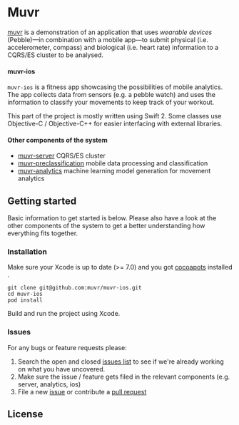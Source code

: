 # Muvr

[muvr](https://github.com/muvr) is a demonstration of an application that uses _wearable devices_ (Pebble)—in combination with a mobile app—to submit physical (i.e. accelerometer, compass) and biological (i.e. heart rate) information to a CQRS/ES cluster to be analysed.

#### muvr-ios
`muvr-ios` is a fitness app showcasing the possibilities of mobile analytics. The app collects data from sensors (e.g. a pebble watch) and uses the information to classify your movements to keep track of your workout.

This part of the project is mostly written using Swift 2. Some classes use Objective-C / Objective-C++ for easier interfacing with external libraries.

#### Other components of the system
- [muvr-server](https://github.com/muvr/muvr-server) CQRS/ES cluster
- [muvr-preclassification](https://github.com/muvr/muvr-preclassification) mobile data processing and classification
- [muvr-analytics](https://github.com/muvr/muvr-analytics) machine learning model generation for movement analytics

## Getting started
Basic information to get started is below. Please also have a look at the other components of the system to get a better understanding how everything fits together.

### Installation
Make sure your Xcode is up to date (>= 7.0) and you got [cocoapots](https://cocoapods.org/) installed .
```
git clone git@github.com:muvr/muvr-ios.git
cd muvr-ios
pod install
```
Build and run the project using Xcode.

### Issues

For any bugs or feature requests please:

1. Search the open and closed
   [issues list](https://github.com/muvr/muvr-ios) to see if we're
   already working on what you have uncovered.
2. Make sure the issue / feature gets filed in the relevant components (e.g. server, analytics, ios)
3. File a new [issue](https://github.com/muvr/muvr-ios/issues) or contribute a 
  [pull request](https://github.com/muvr/muvr-ios/pulls) 

## License
